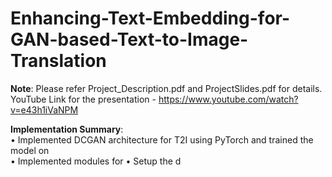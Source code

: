 # Enhancing-Text-Embedding-for-GAN-based-Text-to-Image-Translation

**Note**: Please refer Project_Description.pdf and ProjectSlides.pdf for details. 
YouTube Link for the presentation - https://www.youtube.com/watch?v=e43h1iVaNPM  

**Implementation Summary**:  
• Implemented DCGAN architecture for T2I using PyTorch and trained the model on   
• Implemented modules for 
• Setup the d  

